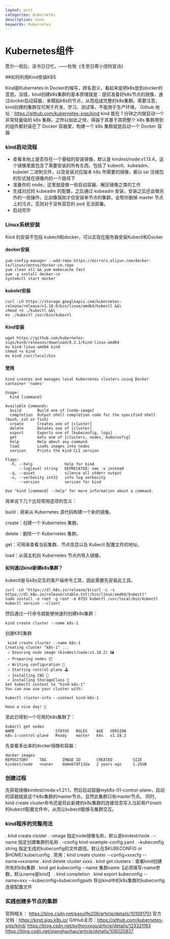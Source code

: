 ```yaml
---
layout: post
categories: Kubernetes
description: none
keywords: Kubernetes
---
```

# Kubernetes组件
愿尔一祝后，读书日日忙。——杜牧《冬至日寄小侄阿宜诗》    

##如何利用Kind安装K8S

Kind是Kubernetes In Docker的缩写，顾名思义，看起来是把k8s放到docker的意思。没错，kind创建k8s集群的基本原理就是：提前准备好k8s节点的镜像，通过docker启动容器，来模拟k8s的节点，从而组成完整的k8s集群。需要注意，kind创建的集群仅可用于开发、学习、测试等，不能用于生产环境。
Github 地址：https://github.com/kubernetes-sigs/kind
kind 能在 1 分钟之内就启动一个非常轻量级的 k8s 集群。之所以如此之快，得益于其基于其把整个 k8s 集群用到的组件都封装在了 Docker 容器里，构建一个 k8s 集群就是启动一个 Docker 容器

### kind启动流程
- 查看本地上是否存在一个基础的安装镜像，默认是 kindest/node:v1.13.4，这个镜像里面包含了需要安装的所有东西，包括了 kubectl、kubeadm、kubelet 二进制文件，以及安装对应版本 k8s 所需要的镜像，都以 tar 压缩包的形式放在镜像内的一个路径下
- 准备你的 node，这里就是做一些启动容器、解压镜像之类的工作
- 生成对应的 kubeadm 的配置，之后通过 kubeadm 安装，安装之后还会做另外的一些操作，比如像我刚才仅安装单节点的集群，会帮你删掉 master 节点上的污点，否则对于没有容忍的 pod 无法部署。
- 启动完毕

### Linux系统安装

Kind 的安装不包括 kubectl和docker，可以实现在服务器安装Kubectl和Docker
#### docker安装

```text
yum-config-manager --add-repo https://mirrors.aliyun.com/docker-ce/linux/centos/docker-ce.repo
yum clean all && yum makecache fast
yum -y install docker-ce
systemctl start docker
```
#### kubelet安装

```text
curl -LO https://storage.googleapis.com/kubernetes-release/release/v1.18.0/bin/linux/amd64/kubectl &&\
chmod +x ./kubectl &&\
mv ./kubectl /usr/bin/kubectl
```

#### Kind安装

```text
wget https://github.com/kubernetes-sigs/kind/releases/download/0.2.1/kind-linux-amd64
mv kind-linux-amd64 kind
chmod +x kind
mv kind /usr/local/bin
```

#### 使用
```text
kind creates and manages local Kubernetes clusters using Docker container 'nodes'

Usage:
  kind [command]

Available Commands:
  build       Build one of [node-image]
  completion  Output shell completion code for the specified shell (bash, zsh or fish)
  create      Creates one of [cluster]
  delete      Deletes one of [cluster]
  export      Exports one of [kubeconfig, logs]
  get         Gets one of [clusters, nodes, kubeconfig]
  help        Help about any command
  load        Loads images into nodes
  version     Prints the kind CLI version

Flags:
  -h, --help              help for kind
      --loglevel string   DEPRECATED: see -v instead
  -q, --quiet             silence all stderr output
  -v, --verbosity int32   info log verbosity
      --version           version for kind

Use "kind [command] --help" for more information about a command.
```
简单说下几个比较常用选项的含义：

build：用来从 Kubernetes 源代码构建一个新的镜像。

create：创建一个 Kubernetes 集群。

delete：删除一个 Kubernetes 集群。

get：可用来查看当前集群、节点信息以及 Kubectl 配置文件的地址。

load：从宿主机向 Kubernetes 节点内导入镜像。

#### 如何通过kind新建k8s集群？
kubectl是与k8s交互的客户端命令工具，因此需要先安装此工具。
```text
curl -LO "https://dl.k8s.io/release/$(curl -L -s https://dl.k8s.io/release/stable.txt)/bin/linux/amd64/kubectl"
sudo install -o root -g root -m 0755 kubectl /usr/local/bin/kubectl
kubectl version --client
```
然后通过一行命令就能够快速的创建k8s集群：
```text
kind create cluster --name k8s-1
```

创建K8S集群
```text
 kind create cluster --name k8s-1
Creating cluster "k8s-1" ...
 ✓ Ensuring node image (kindest/node:v1.18.2) 🖼
 ✓ Preparing nodes 📦
 ✓ Writing configuration 📜
 ✓ Starting control-plane 🕹️
 ✓ Installing CNI 🔌
 ✓ Installing StorageClass 💾
Set kubectl context to "kind-k8s-1"
You can now use your cluster with:

kubectl cluster-info --context kind-k8s-1

Have a nice day! 👋
```
至此已得到一个可用的k8s集群了：
```text
kubectl get nodes
NAME                  STATUS   ROLES    AGE   VERSION
k8s-1-control-plane   Ready    master   64s   v1.18.2
```
先查看多出来的docker镜像和容器：
```text
docker images
REPOSITORY     TAG       IMAGE ID       CREATED         SIZE
kindest/node   <none>    de6eb7df13da   2 years ago     1.25GB
```
### 创建过程

先获取镜像kindest/node:v1.21.1，然后启动容器myk8s-01-control-plane，启动的容器就是这个k8s集群的master节点，显然此集群只有master节点。
同时，kind create cluster命令还是将此新建的k8s集群的连接信息写入当前用户(root)的kubectl配置文件中，从而让kubectl能够与集群交互。

### kind程序的完整用法

. kind create cluster
. –image 指定node镜像名称，默认是kindest/node
. –name 指定创建集群的名称
. –config kind-example-config.yaml
. –kubeconfig string 指定生成的kubeconfig的文件路径。默认在$KUBECONFIG or $HOME/.kube/config
. 常用：kind create cluster --config=xxxcfg --name=xxxname
. kind delete cluster xxxx
. kind get clusters：查看kind创建所有的k8s集群
. kind get kubeconfig --name 集群name【必须填写–name参数，默认name是kind】
. kind completion
. kind export kubeconfig --name=xxx --kubeconfig=kubeconfigpath   导出kind中的k8s集群的kubeconfig连接配置文件

### 实践创建多节点的集群


官网相关：
https://blog.csdn.net/easylife206/article/details/101091751
官方文档：https://kind.sigs.k8s.io/
GitHub主页：https://github.com/kubernetes-sigs/kind/
https://blog.csdn.net/pythonxxoo/article/details/123321193
https://blog.csdn.net/qianghaohao/article/details/108020937